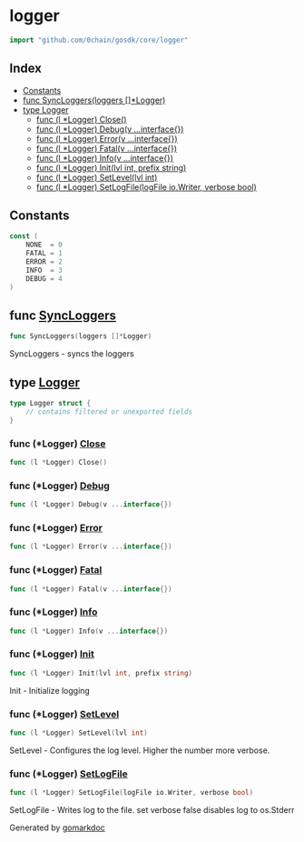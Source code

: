<!-- Code generated by gomarkdoc. DO NOT EDIT -->

# logger

```go
import "github.com/0chain/gosdk/core/logger"
```

## Index

- [Constants](<#constants>)
- [func SyncLoggers\(loggers \[\]\*Logger\)](<#SyncLoggers>)
- [type Logger](<#Logger>)
  - [func \(l \*Logger\) Close\(\)](<#Logger.Close>)
  - [func \(l \*Logger\) Debug\(v ...interface\{\}\)](<#Logger.Debug>)
  - [func \(l \*Logger\) Error\(v ...interface\{\}\)](<#Logger.Error>)
  - [func \(l \*Logger\) Fatal\(v ...interface\{\}\)](<#Logger.Fatal>)
  - [func \(l \*Logger\) Info\(v ...interface\{\}\)](<#Logger.Info>)
  - [func \(l \*Logger\) Init\(lvl int, prefix string\)](<#Logger.Init>)
  - [func \(l \*Logger\) SetLevel\(lvl int\)](<#Logger.SetLevel>)
  - [func \(l \*Logger\) SetLogFile\(logFile io.Writer, verbose bool\)](<#Logger.SetLogFile>)


## Constants

<a name="NONE"></a>

```go
const (
    NONE  = 0
    FATAL = 1
    ERROR = 2
    INFO  = 3
    DEBUG = 4
)
```

<a name="SyncLoggers"></a>
## func [SyncLoggers](<https://github.com/0chain/gosdk/blob/staging/core/logger/logger.go#L63>)

```go
func SyncLoggers(loggers []*Logger)
```

SyncLoggers \- syncs the loggers

<a name="Logger"></a>
## type [Logger](<https://github.com/0chain/gosdk/blob/staging/core/logger/logger.go#L28-L36>)



```go
type Logger struct {
    // contains filtered or unexported fields
}
```

<a name="Logger.Close"></a>
### func \(\*Logger\) [Close](<https://github.com/0chain/gosdk/blob/staging/core/logger/logger.go#L115>)

```go
func (l *Logger) Close()
```



<a name="Logger.Debug"></a>
### func \(\*Logger\) [Debug](<https://github.com/0chain/gosdk/blob/staging/core/logger/logger.go#L91>)

```go
func (l *Logger) Debug(v ...interface{})
```



<a name="Logger.Error"></a>
### func \(\*Logger\) [Error](<https://github.com/0chain/gosdk/blob/staging/core/logger/logger.go#L103>)

```go
func (l *Logger) Error(v ...interface{})
```



<a name="Logger.Fatal"></a>
### func \(\*Logger\) [Fatal](<https://github.com/0chain/gosdk/blob/staging/core/logger/logger.go#L109>)

```go
func (l *Logger) Fatal(v ...interface{})
```



<a name="Logger.Info"></a>
### func \(\*Logger\) [Info](<https://github.com/0chain/gosdk/blob/staging/core/logger/logger.go#L97>)

```go
func (l *Logger) Info(v ...interface{})
```



<a name="Logger.Init"></a>
### func \(\*Logger\) [Init](<https://github.com/0chain/gosdk/blob/staging/core/logger/logger.go#L39>)

```go
func (l *Logger) Init(lvl int, prefix string)
```

Init \- Initialize logging

<a name="Logger.SetLevel"></a>
### func \(\*Logger\) [SetLevel](<https://github.com/0chain/gosdk/blob/staging/core/logger/logger.go#L49>)

```go
func (l *Logger) SetLevel(lvl int)
```

SetLevel \- Configures the log level. Higher the number more verbose.

<a name="Logger.SetLogFile"></a>
### func \(\*Logger\) [SetLogFile](<https://github.com/0chain/gosdk/blob/staging/core/logger/logger.go#L74>)

```go
func (l *Logger) SetLogFile(logFile io.Writer, verbose bool)
```

SetLogFile \- Writes log to the file. set verbose false disables log to os.Stderr

Generated by [gomarkdoc](<https://github.com/princjef/gomarkdoc>)
